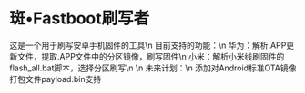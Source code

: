 # 斑•Fastboot刷写者
这是一个用于刷写安卓手机固件的工具\n
目前支持的功能：\n
华为：解析.APP更新文件，提取.APP文件中的分区镜像，刷写固件\n
小米：解析小米线刷固件的flash_all.bat脚本，选择分区刷写\n
\n
未来计划：\n
添加对Android标准OTA镜像打包文件payload.bin支持
